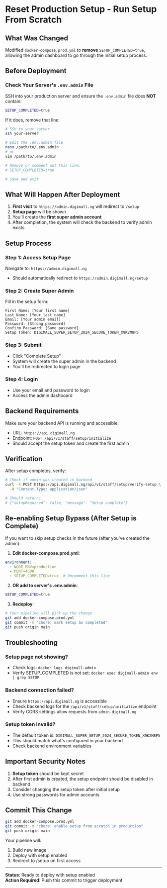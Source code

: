 # Reset Production Setup - Run Setup From Scratch

## What Was Changed

Modified `docker-compose.prod.yml` to **remove** `SETUP_COMPLETED=true`, allowing the admin dashboard to go through the initial setup process.

## Before Deployment

### Check Your Server's `.env.admin` File

SSH into your production server and ensure the `.env.admin` file does **NOT** contain:
```bash
SETUP_COMPLETED=true
```

If it does, remove that line:
```bash
# SSH to your server
ssh your-server

# Edit the .env.admin file
nano /path/to/.env.admin
# or
vim /path/to/.env.admin

# Remove or comment out this line:
# SETUP_COMPLETED=true

# Save and exit
```

## What Will Happen After Deployment

1. **First visit** to `https://admin.digimall.ng` will redirect to `/setup`
2. **Setup page** will be shown
3. You'll create the **first super admin account**
4. After completion, the system will check the backend to verify admin exists

## Setup Process

### Step 1: Access Setup Page
Navigate to: `https://admin.digimall.ng`
- Should automatically redirect to `https://admin.digimall.ng/setup`

### Step 2: Create Super Admin
Fill in the setup form:
```
First Name: [Your first name]
Last Name: [Your last name]
Email: [Your admin email]
Password: [Strong password]
Confirm Password: [Same password]
Setup Token: DIGIMALL_SUPER_SETUP_2024_SECURE_TOKEN_X9K2M8P5
```

### Step 3: Submit
- Click "Complete Setup"
- System will create the super admin in the backend
- You'll be redirected to login page

### Step 4: Login
- Use your email and password to login
- Access the admin dashboard

## Backend Requirements

Make sure your backend API is running and accessible:
- URL: `https://api.digimall.ng`
- Endpoint: `POST /api/v1/staff/setup/initialize`
- Should accept the setup token and create the first admin

## Verification

After setup completes, verify:

```bash
# Check if admin was created in backend
curl -X POST https://api.digimall.ng/api/v1/staff/setup/verify-setup \
  -H "Content-Type: application/json"

# Should return:
# {"setupRequired": false, "message": "Setup complete"}
```

## Re-enabling Setup Bypass (After Setup is Complete)

If you want to skip setup checks in the future (after you've created the admin):

1. **Edit docker-compose.prod.yml**:
```yaml
environment:
  - NODE_ENV=production
  - PORT=4300
  - SETUP_COMPLETED=true  # Uncomment this line
```

2. **OR add to server's .env.admin**:
```bash
SETUP_COMPLETED=true
```

3. **Redeploy**:
```bash
# Your pipeline will pick up the change
git add docker-compose.prod.yml
git commit -m "chore: mark setup as completed"
git push origin main
```

## Troubleshooting

### Setup page not showing?
- Check logs: `docker logs digimall-admin`
- Verify SETUP_COMPLETED is not set: `docker exec digimall-admin env | grep SETUP`

### Backend connection failed?
- Ensure `https://api.digimall.ng` is accessible
- Check backend logs for the `/api/v1/staff/setup/initialize` endpoint
- Verify CORS settings allow requests from `admin.digimall.ng`

### Setup token invalid?
- The default token is: `DIGIMALL_SUPER_SETUP_2024_SECURE_TOKEN_X9K2M8P5`
- This should match what's configured in your backend
- Check backend environment variables

## Important Security Notes

1. **Setup token** should be kept secret
2. After first admin is created, the setup endpoint should be disabled in backend
3. Consider changing the setup token after initial setup
4. Use strong passwords for admin accounts

## Commit This Change

```bash
git add docker-compose.prod.yml
git commit -m "chore: enable setup from scratch in production"
git push origin main
```

Your pipeline will:
1. Build new image
2. Deploy with setup enabled
3. Redirect to /setup on first access

---

**Status**: Ready to deploy with setup enabled  
**Action Required**: Push this commit to trigger deployment

